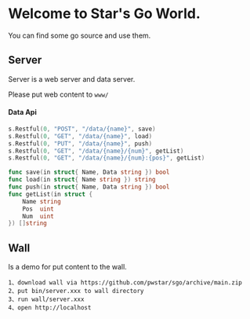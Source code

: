 # Welcome to Star's Go World.

You can find some go source and use them.

## Server

Server is a web server and data server.

Please put web content to ```www/``` 

#### Data Api

```go
s.Restful(0, "POST", "/data/{name}", save)
s.Restful(0, "GET", "/data/{name}", load)
s.Restful(0, "PUT", "/data/{name}", push)
s.Restful(0, "GET", "/data/{name}/{num}", getList)
s.Restful(0, "GET", "/data/{name}/{num}:{pos}", getList)

func save(in struct{ Name, Data string }) bool
func load(in struct{ Name string }) string 
func push(in struct{ Name, Data string }) bool 
func getList(in struct {
	Name string
	Pos  uint
	Num  uint
}) []string
```

## Wall

Is a demo for put content to the wall.

```
1、download wall via https://github.com/pwstar/sgo/archive/main.zip 
2、put bin/server.xxx to wall directory
3、run wall/server.xxx
4、open http://localhost
```

